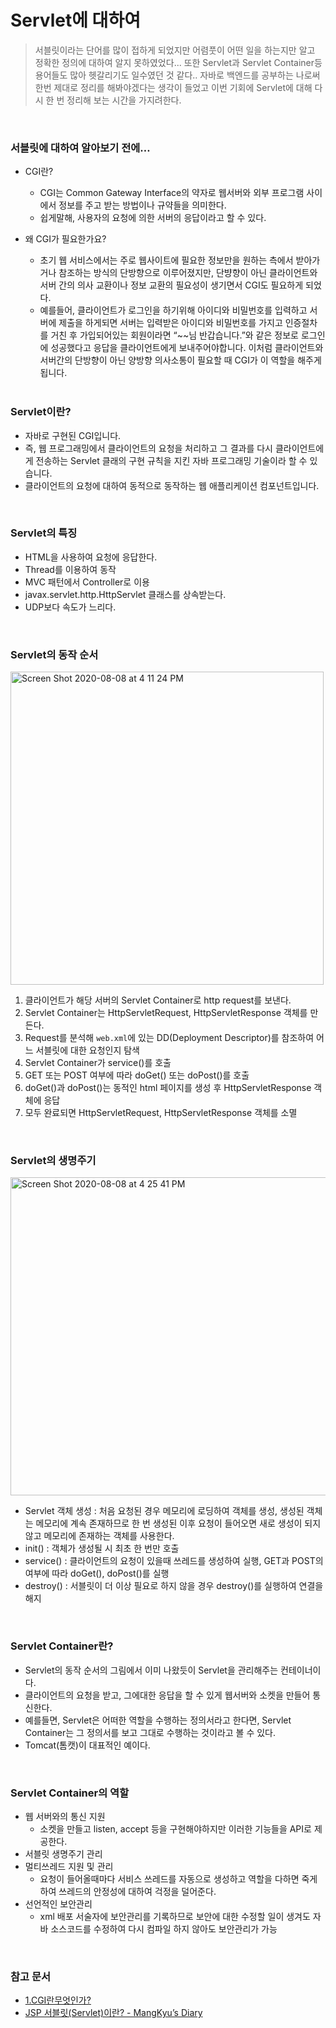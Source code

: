 # Servlet에 대하여

> 서블릿이라는 단어를 많이 접하게 되었지만 어렴풋이 어떤 일을 하는지만 알고 정확한 정의에 대하여 알지 못하였었다... 또한 Servlet과 Servlet Container등 용어들도 많아 헷갈리기도 일수였던 것 같다.. 자바로 백엔드를 공부하는 나로써 한번 제대로 정리를 해봐야겠다는 생각이 들었고 이번 기회에 Servlet에 대해 다시 한 번 정리해 보는 시간을 가지려한다.

<br>

### 서블릿에 대하여 알아보기 전에…

- CGI란?
	- CGI는 Common Gateway Interface의 약자로 웹서버와 외부 프로그램 사이에서 정보를 주고 받는 방법이나 규약들을 의미한다.
	- 쉽게말해, 사용자의 요청에 의한 서버의 응답이라고 할 수 있다.

- 왜 CGI가 필요한가요?
	- 초기 웹 서비스에서는 주로 웹사이트에 필요한 정보만을 원하는 측에서 받아가거나 참조하는 방식의 단방향으로 이루어졌지만, 단뱡향이 아닌 클라이언트와 서버 간의 의사 교환이나 정보 교환의 필요성이 생기면서 CGI도 필요하게 되었다.
	- 예를들어, 클라이언트가 로그인을 하기위해 아이디와 비밀번호를 입력하고 서버에 제출을 하게되면 서버는 입력받은 아이디와 비밀번호를 가지고 인증절차를 거친 후 가입되어있는 회원이라면 “~~님 반갑습니다.”와 같은 정보로 로그인에 성공했다고 응답을 클라이언트에게 보내주어야합니다. 이처럼 클라이언트와 서버간의 단방향이 아닌 양방향 의사소통이 필요할 때 CGI가 이 역할을 해주게됩니다.
	
	<br>

### Servlet이란?

- 자바로 구현된 CGI입니다.
- 즉, 웹 프로그래밍에서 클라이언트의 요청을 처리하고 그 결과를 다시 클라이언트에게 전송하는 Servlet 클래의 구현 규칙을 지킨 자바 프로그래밍 기술이라 할 수 있습니다.
- 클라이언트의 요청에 대하여 동적으로 동작하는 웹 애플리케이션 컴포넌트입니다.

<br>

### Servlet의 특징
- HTML을 사용하여 요청에 응답한다.
- Thread를 이용하여 동작
- MVC 패턴에서 Controller로 이용
- javax.servlet.http.HttpServlet 클래스를 상속받는다.
- UDP보다 속도가 느리다.

<br>

### Servlet의 동작 순서
<img width="501" alt="Screen Shot 2020-08-08 at 4 11 24 PM" src="https://user-images.githubusercontent.com/37801041/89704760-d9748980-d991-11ea-80ef-7a2e0a3a4c89.png">

1. 클라이언트가 해당 서버의 Servlet Container로 http request를 보낸다.
2. Servlet Container는 HttpServletRequest, HttpServletResponse 객체를 만든다.
3. Request를 분석해 `web.xml`에 있는 DD(Deployment Descriptor)를 참조하여 어느 서블릿에 대한 요청인지 탐색
4. Servlet Container가 service()를 호출
5. GET 또는 POST 여부에 따라 doGet() 또는 doPost()를 호출
6. doGet()과 doPost()는 동적인 html 페이지를 생성 후 HttpServletResponse 객체에 응답
7. 모두 완료되면 HttpServletRequest, HttpServletResponse 객체를 소멸

<br>

### Servlet의 생명주기
<img width="509" alt="Screen Shot 2020-08-08 at 4 25 41 PM" src="https://user-images.githubusercontent.com/37801041/89704938-d1b5e480-d993-11ea-92c1-2fba16600dab.png">

 - Servlet 객체 생성 : 처음 요청된 경우 메모리에 로딩하여 객체를 생성, 생성된 객체는 메모리에 계속 존재하므로 한 번 생성된 이후 요청이 들어오면 새로 생성이 되지않고 메모리에 존재하는 객체를 사용한다.
- init() : 객체가 생성될 시 최초 한 번만 호출
- service() : 클라이언트의 요청이 있을때 쓰레드를 생성하여 실행, GET과 POST의 여부에 따라 doGet(), doPost()를 실행
- destroy() : 서블릿이 더 이상 필요로 하지 않을 경우 destroy()를 실행하여 연결을 해지

<br>

### Servlet Container란?
- Servlet의 동작 순서의 그림에서 이미 나왔듯이 Servlet을 관리해주는  컨테이너이다.
- 클라이언트의 요청을 받고, 그에대한 응답을 할 수 있게 웹서버와 소켓을 만들어 통신한다.
- 예를들면, Servlet은 어떠한 역할을 수행하는 정의서라고 한다면, Servlet Container는 그 정의서를 보고 그대로 수행하는 것이라고 볼 수 있다.
- Tomcat(톰캣)이 대표적인 예이다.

<br>

### Servlet Container의 역할
- 웹 서버와의 통신 지원
	- 소켓을 만들고 listen, accept 등을 구현해야하지만 이러한 기능들을 API로 제공한다.
- 서블릿 생명주기 관리
- 멀티쓰레드 지원 및 관리
	- 요청이 들어올때마다 서비스 쓰레드를 자동으로 생성하고 역할을 다하면  죽게하여 쓰레드의 안정성에 대하여 걱정을 덜어준다.
- 선언적인 보안관리
	- xml 배포 서술자에 보안관리를 기록하므로 보안에 대한 수정할 일이 생겨도 자바 소스코드를 수정하여 다시 컴파일 하지 않아도 보안관리가 가능

<br>

### 참고 문서
- [1.CGI란무엇인가?](https://www.linux.co.kr/unixwebhosting/cgi/cgi01.htm)
- [JSP 서블릿(Servlet)이란? - MangKyu’s Diary](https://mangkyu.tistory.com/14)